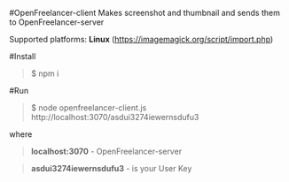 #OpenFreelancer-client
Makes screenshot and thumbnail and sends them to OpenFreelancer-server

Supported platforms: **Linux** (https://imagemagick.org/script/import.php)

#Install
>$ npm i

#Run
>$ node openfreelancer-client.js http://localhost:3070/asdui3274iewernsdufu3

where

> **localhost:3070** - OpenFreelancer-server

> **asdui3274iewernsdufu3** - is your User Key

